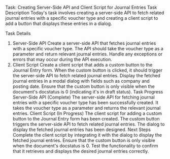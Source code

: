 Task: Creating Server-Side API and Client Script for Journal Entries
Task Description
Today's task involves creating a server-side API to fetch related journal entries with a specific voucher type and creating a client script to add a button that displays these entries in a dialog.

Task Details
1. Server-Side API
Create a server-side API that fetches journal entries with a specific voucher type. The API should take the voucher type as a parameter and return relevant journal entries.
Handle any exceptions or errors that may occur during the API execution.
2. Client Script
Create a client script that adds a custom button to the Journal Entry form.
When the custom button is clicked, it should trigger the server-side API to fetch related journal entries.
Display the fetched journal entries in a modal dialog with fields such as company and posting date.
Ensure that the custom button is only visible when the document's docstatus is 0 (indicating it's in draft status).
Task Progress
Server-Side API (Complete)
The server-side API for fetching journal entries with a specific voucher type has been successfully created. It takes the voucher type as a parameter and returns the relevant journal entries.
Client Script (In Progress)
The client script for adding a custom button to the Journal Entry form has been created.
The custom button triggers the server-side API to fetch related journal entries.
The dialog to display the fetched journal entries has been designed.
Next Steps
Complete the client script by integrating it with the dialog to display the fetched journal entries.
Ensure that the custom button is only visible when the document's docstatus is 0.
Test the functionality to confirm that it retrieves and displays the desired journal entries correctly.
